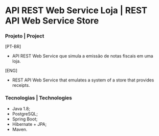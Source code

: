 # API REST Web Service Loja | REST API Web Service Store

<h3>Projeto | Project </h3>

[PT-BR]
- API REST Web Service que simula a emissão de notas fiscais em uma loja.

[ENG]
- REST API Web Service that emulates a system of a store that provides receipts.

<h3>Tecnologias | Technologies</h3>

- Java 1.8;
- PostgreSQL;
- Spring Boot;
- Hibernate + JPA;
- Maven.

